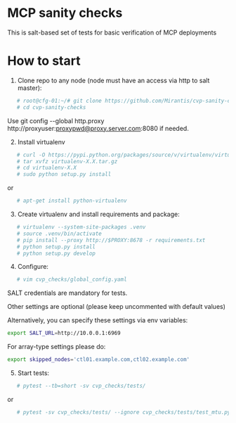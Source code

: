 MCP sanity checks
========================

This is salt-based set of tests for basic verification of MCP deployments

How to start
=======================

1) Clone repo to any node (node must have an access via http to salt master):
```bash 
   # root@cfg-01:~/# git clone https://github.com/Mirantis/cvp-sanity-checks
   # cd cvp-sanity-checks
```
Use git config --global http.proxy http://proxyuser:proxypwd@proxy.server.com:8080
if needed.

2) Install virtualenv 
```bash
   # curl -O https://pypi.python.org/packages/source/v/virtualenv/virtualenv-X.X.tar.gz
   # tar xvfz virtualenv-X.X.tar.gz
   # cd virtualenv-X.X
   # sudo python setup.py install
```
or
```bash
   # apt-get install python-virtualenv
```

3) Create virtualenv and install requirements and package:
```bash
   # virtualenv --system-site-packages .venv
   # source .venv/bin/activate
   # pip install --proxy http://$PROXY:8678 -r requirements.txt
   # python setup.py install
   # python setup.py develop
```

4) Configure:
```bash 
   # vim cvp_checks/global_config.yaml
```
SALT credentials are mandatory for tests.


Other settings are optional (please keep uncommented with default values)


Alternatively, you can specify these settings via env variables:
```bash
export SALT_URL=http://10.0.0.1:6969
```
For array-type settings please do:
```bash
export skipped_nodes='ctl01.example.com,ctl02.example.com'
```

5) Start tests:
```bash 
   # pytest --tb=short -sv cvp_checks/tests/
```
or
```bash 
   # pytest -sv cvp_checks/tests/ --ignore cvp_checks/tests/test_mtu.py
```

